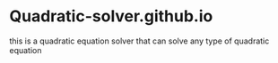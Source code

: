 # Quadratic-solver.github.io
this is a quadratic equation solver that can solve any type of quadratic equation
